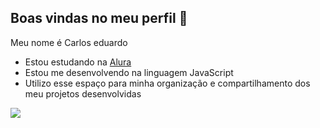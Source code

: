 ## Boas vindas no meu perfil 💙

 Meu nome é Carlos eduardo

-  Estou estudando na [Alura](https://www.alura.com.br)
-  Estou me desenvolvendo na linguagem JavaScript
-  Utilizo esse espaço para minha organização e compartilhamento dos meu projetos desenvolvidas 

![](https://media1.tenor.com/m/e2SQ1uMXqggAAAAC/el-chavo-del-ocho-right-on.gif)
